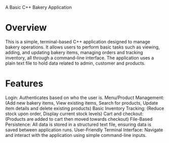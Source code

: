 A Basic C++ Bakery Application

# Overview

This is a simple, terminal-based C++ application designed to manage bakery operations. It allows users to perform basic tasks such as viewing, adding, and updating bakery items, managing orders and tracking inventory, all through a command-line interface. The application uses a plain text file
to hold data related to admin, customer and products.

# Features

Login: Authenticates based on who the user is.
Menu/Product Management: (Add new bakery items, View existing items, Search for products, Update item details and delete existing products)
Basic Inventory Tracking: (Reduce stock upon order, Display current stock levels)
Cart and checkout: (Products are added to cart then moved towards checkout)
File-Based Persistence: All data is stored in a structured text file, ensuring data is saved between application runs.
User-Friendly Terminal Interface: Navigate and interact with the application using simple command-line inputs.
